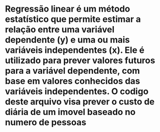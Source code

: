 # Regressão linear é um método estatístico que permite estimar a relação entre uma variável dependente (y) e uma ou mais variáveis independentes (x). Ele é utilizado para prever valores futuros para a variável dependente, com base em valores conhecidos das variáveis independentes. O codigo deste arquivo visa prever o custo de diária de um imovel baseado no numero de pessoas
